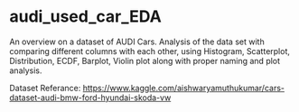 # audi_used_car_EDA
An overview on a dataset of AUDI Cars.
Analysis of the data set with comparing different columns with each other, using Histogram, Scatterplot, Distribution, ECDF, Barplot, Violin plot along with proper naming and plot analysis.

Dataset Referance: https://www.kaggle.com/aishwaryamuthukumar/cars-dataset-audi-bmw-ford-hyundai-skoda-vw
